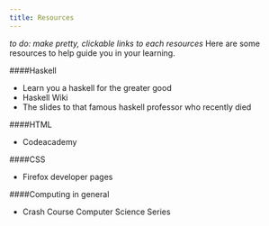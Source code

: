 ```yaml
---
title: Resources
---
```

*to do: make pretty, clickable links to each resources*
Here are some resources to help guide you in your learning.

####Haskell
  * Learn you a haskell for the greater good
  * Haskell Wiki
  * The slides to that famous haskell professor who recently died

####HTML
  * Codeacademy

####CSS
  * Firefox developer pages

####Computing in general
  * Crash Course Computer Science Series
